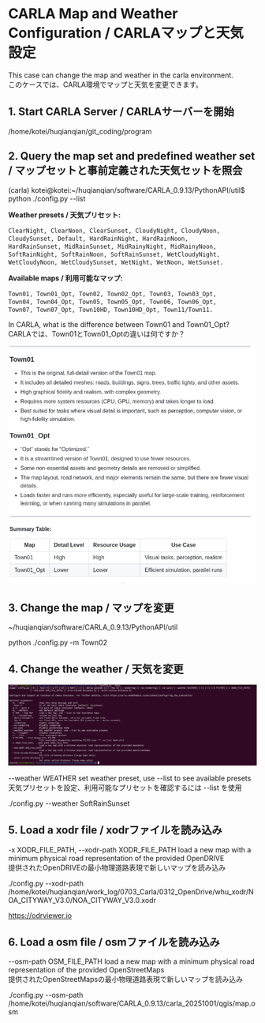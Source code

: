 # CARLA Map and Weather Configuration / CARLAマップと天気設定

This case can change the map and weather in the carla environment.  
このケースでは、CARLA環境でマップと天気を変更できます。

## 1. Start CARLA Server / CARLAサーバーを開始

/home/kotei/huqianqian/git_coding/program

## 2. Query the map set and predefined weather set / マップセットと事前定義された天気セットを照会

(carla) kotei@kotei:~/huqianqian/software/CARLA_0.9.13/PythonAPI/util$ python ./config.py --list

**Weather presets / 天気プリセット:**

    ClearNight, ClearNoon, ClearSunset, CloudyNight, CloudyNoon,
    CloudySunset, Default, HardRainNight, HardRainNoon,
    HardRainSunset, MidRainSunset, MidRainyNight, MidRainyNoon,
    SoftRainNight, SoftRainNoon, SoftRainSunset, WetCloudyNight,
    WetCloudyNoon, WetCloudySunset, WetNight, WetNoon, WetSunset.

**Available maps / 利用可能なマップ:**

    Town01, Town01_Opt, Town02, Town02_Opt, Town03, Town03_Opt,
    Town04, Town04_Opt, Town05, Town05_Opt, Town06, Town06_Opt,
    Town07, Town07_Opt, Town10HD, Town10HD_Opt, Town11/Town11.


In CARLA, what is the difference between Town01 and Town01_Opt?  
CARLAでは、Town01とTown01_Optの違いは何ですか？

![alt text](image-23.png)

## 3. Change the map / マップを変更

~/huqianqian/software/CARLA_0.9.13/PythonAPI/util

python ./config.py -m Town02

## 4. Change the weather / 天気を変更

![alt text](image-24.png)

  --weather WEATHER     set weather preset, use --list to see available presets  
                        天気プリセットを設定、利用可能なプリセットを確認するには --list を使用

./config.py --weather SoftRainSunset

## 5. Load a xodr file / xodrファイルを読み込み

  -x XODR_FILE_PATH, --xodr-path XODR_FILE_PATH
                        load a new map with a minimum physical road representation of the provided OpenDRIVE  
                        提供されたOpenDRIVEの最小物理道路表現で新しいマップを読み込み

./config.py --xodr-path /home/kotei/huqianqian/work_log/0703_Carla/0312_OpenDrive/whu_xodr/NOA_CITYWAY_V3.0/NOA_CITYWAY_V3.0.xodr

https://odrviewer.io

## 6. Load a osm file / osmファイルを読み込み

  --osm-path OSM_FILE_PATH
                        load a new map with a minimum physical road representation of the provided OpenStreetMaps  
                        提供されたOpenStreetMapsの最小物理道路表現で新しいマップを読み込み

./config.py --osm-path /home/kotei/huqianqian/software/CARLA_0.9.13/carla_20251001/qgis/map.osm




